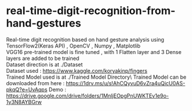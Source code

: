 # real-time-digit-recognition-from-hand-gestures
Real-time digit recognition based on hand gesture analysis using TensorFlow2(Keras API) , OpenCV , Numpy , Matplotlib\
VGG16 pre-trained model is fine tuned , with 1 Flatten layer and 3 Dense layers are added to be trained\
Dataset direction is at ./Dataset\
Dataset used : https://www.kaggle.com/koryakinp/fingers \
Trained Model used is at ./Trained Model Directory\ 
Trained Model can be downloaded from here : https://1drv.ms/u/s!AhCQyvuD6vZra4uQicU0AS-pkqQ?e=UvAqps
Demo : https://drive.google.com/drive/folders/1MnljEOpgPnUWKTEv1e9o-1y3N8AYBGrw
